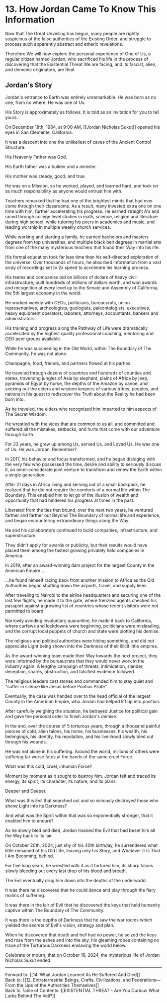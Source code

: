 # 13. How Jordan Came To Know This Information

Now that The Great Unveiling has begun, many people are rightly suspicious of the false authorities of the Existing Order, and struggle to process such apparently abstract and etheric revelations.  

Therefore We will now explore the personal experience of One of Us, a regular citizen named Jordan, who sacrificed his life in the process of discovering that the Existential Threat We are facing, and its fascist, alien, and demonic originators, are Real. 

## Jordan's Story 

Jordan's entrance to Earth was entirely unremarkable. He was born as no one, from no where. He was one of Us. 

His Story is approximately as follows. It is told as an invitation for you to tell yours. 

On December 18th, 1984, at 9:00 AM, [[Jordan Nicholas Sukut]] opened his eyes in San Clemente, California. 

It was a descent into one the unlikeliest of caves of the Ancient Control Structure. 

His Heavenly Father was God. 

His Earth father was a builder and a minister. 

His mother was steady, good, and true. 

He was on a Mission, so he worked, played, and learned hard, and took on as much responsibility as anyone would entrust him with. 

Teachers remarked that he had one of the brightest minds that had ever come through their classrooms. As a result, many invested extra one on one time with him, further accelerating his progress. He earned straight A's and raced through college level studies in math, science, religion and literature during high school, while tutoring his peers in academics and music, and leading worship in multiple weekly church services. 

While working and starting a family, he earned bachelors and masters degrees from top universities, and multiple black belt degrees in martial arts from one of the many mysterious teachers that found their Way into his life. 

His formal education took far less time than his self-directed exploration of the universe. Over thousands of hours, he absorbed information from a vast array of recordings set to 2x speed to accelerate his learning process. 

His teams and companies bid on billions of dollars of heavy civil infrastructure, built hundreds of millions of dollars worth, and won awards and recognition at every level up to the Senate and Assembly of California, the 5th largest economy in the world. 

He worked weekly with CEOs, politicians, bureaucrats, union representatives, archeologists, geologists, paleontologists, executives, heavy equipment operators, laborers, attorneys, accountants, bankers and administrators. 

His training and progress along the Pathway of Life were dramatically accelerated by the highest quality professional coaching, mentoring and CEO peer groups available. 

While he was succeeding in the Old World, within The Boundary of The Community, he was not alone. 

Champagne, food, friends, and partners flowed at his parties. 

He traveled through dozens of countries and hundreds of counties and states, traversing jungles of Asia by elephant, plains of Africa by jeep, pyramids of Egypt by horse, the depths of the Amazon by canoe, and seeking out the elders and wisdom keepers of various tribes, peoples, and nations in his quest to rediscover the Truth about the Reality he had been born into. 

As he traveled, the elders who recognized him imparted to him aspects of The Secret Wisdom. 

He wrestled with the vices that are common to us all, and committed and suffered all the mistakes, setbacks, and hurts that come with our adventure through Earth. 

For 33 years, he grew up among Us, served Us, and Loved Us. He was one of Us. He was Jordan. Remember? 

In 2017, his behavior and focus transformed, and he began dialoging with the very few who possessed the time, desire and ability to seriously discuss it, an omni-considerate joint venture to transform and renew the Earth within a single generation. 

After 21 days in Africa living and serving out of a small backpack, he realized that he did not require the comforts of a normal life within The Boundary. This enabled him to let go of the illusion of wealth and opportunity that had hindered his progress at times in the past. 

Liberated from the ties that bound, over the next two years, he ventured farther and farther out Beyond The Boundary of normal life and experience, and began encountering extraordinary things along the Way.

He and his collaborators continued to build companies, infrastructure, and superstructure. 

They didn't apply for awards or publicity, but their results would have placed them among the fastest growing privately held companies in America. 

In 2019, after an award-winning dam project for the largest County in the American Empire...

...he found himself racing back from another mission to Africa as the Old Authorities began shutting down the airports, travel, and supply lines. 

After traveling to Nairobi to the airline headquarters and securing one of the last few flights, he made it to the gate, where frenzied agents checked his passport against a growing list of countries whose recent visitors were not permitted to board. 

Narrowly avoiding involuntary quarantine, he made it back to California, where curfews and lockdowns were beginning, politicians were misleading, and the corrupt local puppets of church and state were plotting his demise. 

The religious and political authorities were hiding something, and did not appreciate Light being shown into the Darkness of their illicit little empires.

As the award-winning team made their Way towards the next project, they were informed by the bureaucrats that they would never work in the industry again. A lengthy campaign of threats, intimidation, slander, deception, snares, obstruction, and falsified evidence followed. 

The religious leaders cast stones and commanded him to stay quiet and "suffer in silence like Jesus before Pontius Pilate". 

Eventually, the case was handed over to the head official of the largest County in the American Empire, who Jordan had helped lift up into position. 

After carefully weighing the situation, he betrayed Justice for political gain and gave the personal order to finish Jordan's demise. 

In the end, over the course of 5 torturous years, through a thousand painful pierces of cold, alien talons, his home, his businesses, his wealth, his belongings, his identity, his reputation, and his livelihood slowly bled out through his wounds. 

He was not alone in his suffering. Around the world, millions of others were suffering far worse fates at the hands of the same cruel Force. 

What was this cold, cruel, inhuman Force? 

Moment by moment as it sought to destroy him, Jordan felt and traced its energy, its spirit, its character, its nature, and its plans. 

Deeper and Deeper. 

What was this Evil that searched out and so viciously destroyed those who shone Light into its Darkness? 

And what was the Spirit within that was so exponentially stronger, that it enabled him to endure? 

As he slowly bled and died, Jordan tracked the Evil that had beset him all the Way back to its lair. 

On October 20th, 2024, just shy of his 40th birthday, he surrendered what little remained of his Old Life, leaving only his Story, and Whatever It Is That I Am Becoming, behind. 








For five long years, he wrestled with it as it tortured him, its sharp talons slowly bleeding out every last drop of his blood and breath. 

The Evil eventually drug him down into the depths of the underworld. 

It was there he discovered that he could dance and play through the fiery realms of suffering. 

It was there in the lair of Evil that he discovered the keys that held humanity captive within The Boundary of The Community. 

It was there is the depths of Darkness that he saw the war rooms which yielded the secrets of Evil's vision, strategy and plan. 

When he discovered that death and hell had no power, he seized the keys and rose from the ashes and into the sky, his gleaming robes containing no trace of the Torturous Darkness enslaving the world below. 

Celebrate or mourn, that on October 18, 2024, the mysterious life of Jordan Nicholas Sukut ended. 

____

Forward to: [[14. What Jordan Learned As He Suffered And Died]]        
Back to: [[12. Extraterrestrial Beings, Crafts, Civilizations, and Federations—From the Lips of the Authorities Themselves]]  
Back to Table of Contents: [[EXISTENTIAL THREAT - Are You Curious What Lurks Behind The Veil?]]      



